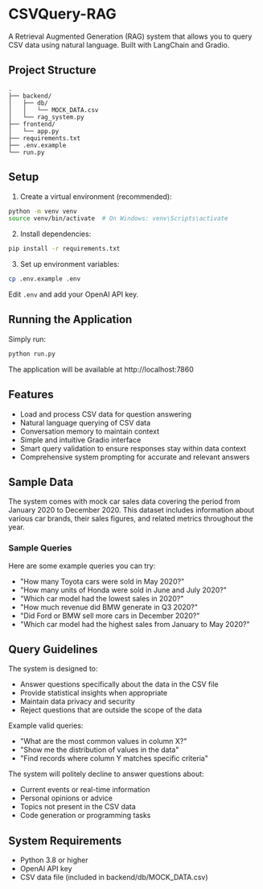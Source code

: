 # CSVQuery-RAG

A Retrieval Augmented Generation (RAG) system that allows you to query CSV data using natural language. Built with LangChain and Gradio.

## Project Structure

```
.
├── backend/
│   ├── db/
│   │   └── MOCK_DATA.csv
│   └── rag_system.py
├── frontend/
│   └── app.py
├── requirements.txt
├── .env.example
└── run.py
```

## Setup

1. Create a virtual environment (recommended):
```bash
python -m venv venv
source venv/bin/activate  # On Windows: venv\Scripts\activate
```

2. Install dependencies:
```bash
pip install -r requirements.txt
```

3. Set up environment variables:
```bash
cp .env.example .env
```
Edit `.env` and add your OpenAI API key.

## Running the Application

Simply run:
```bash
python run.py
```

The application will be available at http://localhost:7860

## Features

- Load and process CSV data for question answering
- Natural language querying of CSV data
- Conversation memory to maintain context
- Simple and intuitive Gradio interface
- Smart query validation to ensure responses stay within data context
- Comprehensive system prompting for accurate and relevant answers

## Sample Data

The system comes with mock car sales data covering the period from January 2020 to December 2020. This dataset includes information about various car brands, their sales figures, and related metrics throughout the year.

### Sample Queries

Here are some example queries you can try:
- "How many Toyota cars were sold in May 2020?"
- "How many units of Honda were sold in June and July 2020?"
- "Which car model had the lowest sales in 2020?"
- "How much revenue did BMW generate in Q3 2020?"
- "Did Ford or BMW sell more cars in December 2020?"
- "Which car model had the highest sales from January to May 2020?"

## Query Guidelines

The system is designed to:
- Answer questions specifically about the data in the CSV file
- Provide statistical insights when appropriate
- Maintain data privacy and security
- Reject questions that are outside the scope of the data

Example valid queries:
- "What are the most common values in column X?"
- "Show me the distribution of values in the data"
- "Find records where column Y matches specific criteria"

The system will politely decline to answer questions about:
- Current events or real-time information
- Personal opinions or advice
- Topics not present in the CSV data
- Code generation or programming tasks

## System Requirements

- Python 3.8 or higher
- OpenAI API key
- CSV data file (included in backend/db/MOCK_DATA.csv) 